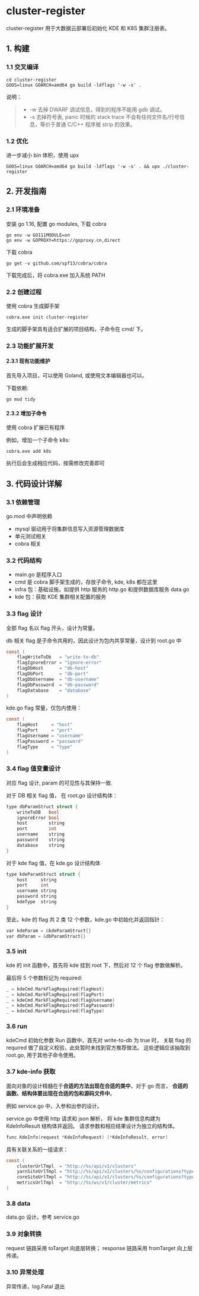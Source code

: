 # cluster-register

cluster-register 用于大数据云部署后初始化 KDE 和 K8S 集群注册表。


## 1. 构建

### 1.1 交叉编译


```shell
cd cluster-register
GOOS=linux GOARCH=amd64 go build -ldflags '-w -s' .
```

说明：
> - -w 去掉 DWARF 调试信息，得到的程序不能用 gdb 调试。
> - -s 去掉符号表, panic 时候的 stack trace 不会有任何文件名/行号信息，等价于普通 C/C++ 程序被 strip 的效果。

### 1.2 优化

进一步减小 bin 体积，使用 upx

```shell
GOOS=linux GOARCH=amd64 go build -ldflags '-w -s' . && upx ./cluster-register
```


## 2. 开发指南

### 2.1 环境准备

安装 go 1.16, 配置 go modules, 下载 cobra

```shell
go env -w GO111MODULE=on
go env -w GOPROXY=https://goproxy.cn,direct
```

下载 cobra

```shell
go get -v github.com/spf13/cobra/cobra
```

下载完成后，将 cobra.exe 加入系统 PATH

### 2.2 创建过程

使用 cobra 生成脚手架

```shell
cobra.exe init cluster-register
```

生成的脚手架具有适合扩展的项目结构，子命令在 cmd/ 下。

### 2.3 功能扩展开发


#### 2.3.1 现有功能维护

首先导入项目，可以使用 Goland,
或使用文本编辑器也可以。

下载依赖:

```shell
go mod tidy
```

#### 2.3.2 增加子命令

使用 cobra 扩展已有程序

例如，增加一个子命令 k8s:

```shell
cobra.exe add k8s
```

执行后会生成相应代码，按需修改完善即可


## 3. 代码设计详解

### 3.1 依赖管理

go.mod 中声明依赖

- mysql 驱动用于将集群信息写入资源管理数据库
- 单元测试相关
- cobra 相关

### 3.2 代码结构

- main.go 是程序入口
- cmd 是 cobra 脚手架生成的，存放子命令, kde, k8s 都在这里
- infra 包：基础设施，如提供 http 服务的 http.go 和提供数据库服务 data.go
- kde 包：获取 KDE 集群相关配置的服务

### 3.3 flag 设计

全部 flag 名以 flag 开头，设计为常量。

db 相关 flag 是子命令共用的，因此设计为包内共享常量，设计到 root.go 中

```c
const (
	flagWriteToDb   = "write-to-db"
	flagIgnoreError = "ignore-error"
	flagDbHost      = "db-host"
	flagDbPort      = "db-port"
	flagDbUsername  = "db-username"
	flagDbPassword  = "db-password"
	flagDatabase    = "database"
)
```

kde.go flag 常量，仅包内使用：
```c
const (
	flagHost     = "host"
	flagPort     = "port"
	flagUsername = "username"
	flagPassword = "password"
	flagType     = "type"
)
```

### 3.4 flag 值变量设计

对应 flag 设计, param 的可见性与其保持一致.

对于 DB 相关 flag 值， 在 root.go 设计结构体：

```c
type dbParamStruct struct {
	writeToDB   bool
	ignoreError bool
	host        string
	port        int
	username    string
	password    string
	database    string
}
```

对于 kde flag 值，在 kde.go 设计结构体

```c
type kdeParamStruct struct {
	host     string
	port     int
	username string
	password string
	kdeType  string
}
```



至此，kde 的 flag 共 2 类 12 个参数，kde.go 中初始化并返回指针：
```c
var kdeParam = &kdeParamStruct{}
var dbParam = &dbParamStruct{}
```

### 3.5 init

kde 的 init 函数中，首先将 kde 挂到 root 下，然后对 12 个 flag 参数做解析。

最后将 5 个参数标记为 required:

```c
_ = kdeCmd.MarkFlagRequired(flagHost)
_ = kdeCmd.MarkFlagRequired(flagPort)
_ = kdeCmd.MarkFlagRequired(flagUsername)
_ = kdeCmd.MarkFlagRequired(flagPassword)
_ = kdeCmd.MarkFlagRequired(flagType)
```

### 3.6 run

kdeCmd 初始化参数 Run 函数中，首先对 write-to-db 为 true 时，
关联 flag 的 required 做了自定义校验，此处暂时未找到官方推荐做法。
这些逻辑应该抽取到 root.go, 用于其他子命令使用。

### 3.7 kde-info 获取

面向对象的设计精髓在于**合适的方法出现在合适的类中**，对于 go 而言，
**合适的函数、结构体要出现在合适的包和源码文件中**。

例如 service.go 中，入参和出参的设计。

service.go 中使用 http 请求和 json 解析， 将 kde 集群信息构建为 KdeInfoResult 结构体并返回。
请求参数和相应结果设计为独立的结构体。

```c
func KdeInfo(request *KdeInfoRequest) (*KdeInfoResult, error)
```

具有关联关系的一组请求：
```c
const (
	clusterUrlTmpl  = "http://%s/api/v1/clusters"
	yarnSiteUrlTmpl = "http://%s/api/v1/clusters/%s/configurations?type=yarn-site"
	coreSiteUrlTmpl = "http://%s/api/v1/clusters/%s/configurations?type=core-site"
	metricsUrlTmpl  = "http://%s/ws/v1/cluster/metrics"
)
```

### 3.8 data

data.go 设计。参考 service.go

### 3.9 对象转换

request 链路采用 toTarget 向底层转换；
response 链路采用 fromTarget 向上层传递。

### 3.10 异常处理

异常传递，log.Fatal 退出
